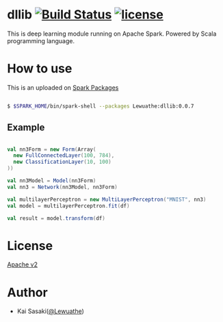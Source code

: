 dllib [![Build Status](https://travis-ci.org/Lewuathe/dllib.svg?branch=master)](https://travis-ci.org/Lewuathe/dllib) [![license](https://img.shields.io/github/license/Lewuathe/dllib.svg)](https://www.apache.org/licenses/LICENSE-2.0) 
================

This is deep learning module running on Apache Spark. Powered by Scala programming language.

# How to use

This is an uploaded on [Spark Packages](http://spark-packages.org/package/Lewuathe/dllib)

```bash

$ $SPARK_HOME/bin/spark-shell --packages Lewuathe:dllib:0.0.7

```

## Example

```scala

val nn3Form = new Form(Array(
  new FullConnectedLayer(100, 784),
  new ClassificationLayer(10, 100)
))

val nn3Model = Model(nn3Form)
val nn3 = Network(nn3Model, nn3Form)

val multilayerPerceptron = new MultiLayerPerceptron("MNIST", nn3)
val model = multilayerPerceptron.fit(df)

val result = model.transform(df)
```

# License

[Apache v2](http://www.apache.org/licenses/LICENSE-2.0)

# Author

* Kai Sasaki([@Lewuathe](https://github.com/Lewuathe))

